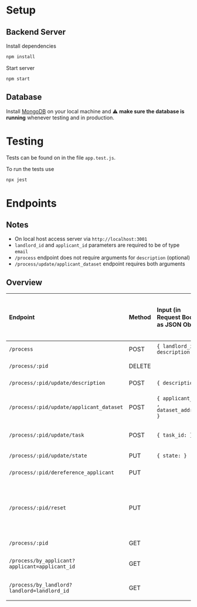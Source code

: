 # Setup

## Backend Server

Install dependencies
```bash
npm install
```

Start server
```bash
npm start
```
## Database

Install [MongoDB](https://www.mongodb.com/docs/manual/administration/install-community/) on your local machine and ⚠️ **make sure the database is running** whenever testing and in production.

# Testing

Tests can be found on in the file `app.test.js`.

To run the tests use
```bash
npx jest
```

# Endpoints

## Notes
- On local host access server via `http://localhost:3001`
- `landlord_id` and `applicant_id` parameters are required to be of type `email`
- `/process` endpoint does not require arguments for `description` (optional) 
- `/process/update/applicant_dataset` endpoint requires both arguments
## Overview

| Endpoint    | Method      | Input (in Request Body as JSON Object) | Output (Status Code)  | Output (in Response Body as JSON Object)  | Description     |
| :---        |    :---   |    :---   |    :---   |     :---   |          :--- |
| `/process`      | POST      | `{ landlord_id: , description: }` | 200; 500  |process object| create process; set state == 1 |
| `/process/:pid`      | DELETE       |    | 200; 404  || delete process  |
| `/process/:pid/update/description`     | POST       | `{ description: }`   | 200; 500    |process object| update description   |
| `/process/:pid/update/applicant_dataset`      | POST       | `{ applicant_id: , dataset_address: }`| 200; 500    |process object  | update applicant_id and dataset_address; set state == 2   |
| `/process/:pid/update/task`      | POST       | `{ task_id: }`   | 200; 500    |process object | update iExec task_id; set state == 3  |
| `/process/:pid/update/state`     | PUT       | `{ state: }`   | 200; 500    |process object| update state   |
| `/process/:pid/dereference_applicant`     | PUT       |  | 200; 500    |process object| dereference applicant  |
| `/process/:pid/reset`     | PUT       | | 200; 500    |process object| reset process to initial state (set state == 1; set applicant_id == ""; set dataset_address == "") |
| `/process/:pid`     | GET       |    | 200; 400    |process object  | get process by _id    |
| `/process/by_applicant?applicant=applicant_id`     | GET      |    | 200; 400    |list of process objects     | get processes by applicant_id   |
| `/process/by_landlord?landlord=landlord_id`     | GET       |    | 200; 400    |list of process objects   | get processes by landlord_id    |